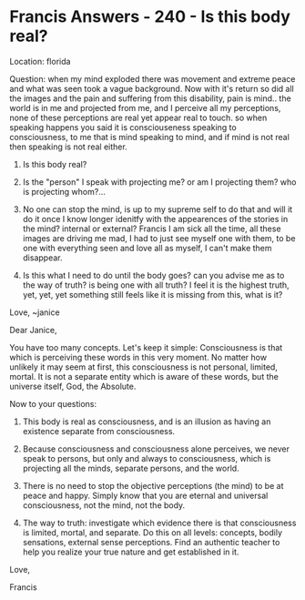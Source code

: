 # Francis Answers - 240 - Is this body real?

Location: florida 

Question: when my mind exploded there was movement and extreme peace and what was seen took a vague background. Now with it's return so did all the images and the pain and suffering from this disability, pain is mind.. the world is in me and projected from me, and I perceive all my perceptions, none of these perceptions are real yet appear real to touch. so when speaking happens you said it is consciouseness speaking to consciousness, to me that is mind speaking to mind, and if mind is not real then speaking is not real either. 

1. Is this body real? 

2. Is the "person" I speak with projecting me? or am I projecting them? who is projecting whom?...

3. No one can stop the mind, is up to my supreme self to do that and will it do it once I know longer idenitfy with the appearences of the stories in the mind? internal or external? Francis I am sick all the time, all these images are driving me mad, I had to just see myself one with them, to be one with everything seen and love all as myself, I can't make them disappear. 

4. Is this what I need to do until the body goes? can you advise me as to the way of truth? is being one with all truth? I feel it is the highest truth, yet, yet, yet something still feels like it is missing from this, what is it?

Love, ~janice

Dear Janice,

You have too many concepts. Let's keep it simple: Consciousness is that which is perceiving these words in this very moment. No matter how unlikely it may seem at first, this consciousness is not personal, limited, mortal. It is not a separate entity which is aware of these words, but the universe itself, God, the Absolute. 

Now to your questions:

1. This body is real as consciousness, and is an illusion as having an existence separate from consciousness.

2. Because consciousness and consciousness alone perceives, we never speak to persons, but only and always to consciousness, which is projecting all the minds, separate persons, and the world.

3. There is no need to stop the objective perceptions (the mind) to be at peace and happy. Simply know that you are eternal and universal consciousness, not the mind, not the body.

4. The way to truth: investigate which evidence there is that consciousness is limited, mortal, and separate. Do this on all levels: concepts, bodily sensations, external sense perceptions. Find an authentic teacher to help you realize your true nature and get established in it.

Love,

Francis 

